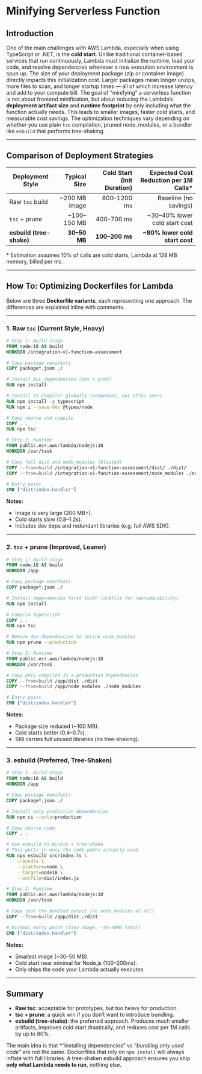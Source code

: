 # Minifying Serverless Function

## Introduction

One of the main challenges with AWS Lambda, especially when using TypeScript or .NET, is the **cold start**. Unlike traditional container-based services that run continuously, Lambda must initialize the runtime, load your code, and resolve dependencies whenever a new execution environment is spun up. The size of your deployment package (zip or container image) directly impacts this initialization cost. Larger packages mean longer unzips, more files to scan, and longer startup times — all of which increase latency and add to your compute bill.
The goal of “minifying” a serverless function is not about frontend minification, but about reducing the Lambda’s **deployment artifact size** and **runtime footprint** by only including what the function actually needs. This leads to smaller images, faster cold starts, and measurable cost savings. The optimization techniques vary depending on whether you use plain `tsc` compilation, pruned node\_modules, or a bundler like `esbuild` that performs tree-shaking.

---

## Comparison of Deployment Strategies

| Deployment Style         |   Typical Size | Cold Start (Init Duration) | Expected Cost Reduction per 1M Calls\* |
| ------------------------ | -------------: | -------------------------: | -------------------------------------: |
| Raw `tsc` build          | \~200 MB image |                800–1200 ms |                  Baseline (no savings) |
| `tsc` + prune            |   \~100–150 MB |                 400–700 ms |         \~30–40% lower cold start cost |
| **esbuild (tree-shake)** |   **30–50 MB** |             **100–200 ms** |        **\~80% lower cold start cost** |

\* Estimation assumes 10% of calls are cold starts, Lambda at 128 MB memory, billed per ms.

---

## How To: Optimizing Dockerfiles for Lambda

Below are three **Dockerfile variants**, each representing one approach. The differences are explained inline with comments.

---

### 1. Raw `tsc` (Current Style, Heavy)

```dockerfile
# Step 1: Build stage
FROM node:18 AS build
WORKDIR /integration-v1-function-assessment

# Copy package manifests
COPY package*.json ./

# Install ALL dependencies (dev + prod)
RUN npm install

# Install TS compiler globally (redundant, but often seen)
RUN npm install -g typescript
RUN npm i --save-dev @types/node

# Copy source and compile
COPY . .
RUN npx tsc

# Step 2: Runtime
FROM public.ecr.aws/lambda/nodejs:18
WORKDIR /var/task

# Copy full dist and node_modules (bloated)
COPY --from=build /integration-v1-function-assessment/dist/ ./dist/
COPY --from=build /integration-v1-function-assessment/node_modules ./node_modules

# Entry point
CMD ["dist/index.handler"]
```

**Notes:**

* Image is very large (200 MB+).
* Cold starts slow (0.8–1.2s).
* Includes dev deps and redundant libraries (e.g. full AWS SDK).

---

### 2. `tsc` + prune (Improved, Leaner)

```dockerfile
# Step 1: Build stage
FROM node:18 AS build
WORKDIR /app

# Copy package manifests
COPY package*.json ./

# Install dependencies first (with lockfile for reproducibility)
RUN npm install

# Compile TypeScript
COPY . .
RUN npx tsc

# Remove dev dependencies to shrink node_modules
RUN npm prune --production

# Step 2: Runtime
FROM public.ecr.aws/lambda/nodejs:18
WORKDIR /var/task

# Copy only compiled JS + production dependencies
COPY --from=build /app/dist ./dist
COPY --from=build /app/node_modules ./node_modules

# Entry point
CMD ["dist/index.handler"]
```

**Notes:**

* Package size reduced (\~100 MB).
* Cold starts better (0.4–0.7s).
* Still carries full unused libraries (no tree-shaking).

---

### 3. **esbuild (Preferred, Tree-Shaken)**

```dockerfile
# Step 1: Build stage
FROM node:18 AS build
WORKDIR /app

# Copy package manifests
COPY package*.json ./

# Install only production dependencies
RUN npm ci --only=production

# Copy source code
COPY . .

# Use esbuild to bundle + tree-shake
# This pulls in only the code paths actually used
RUN npx esbuild src/index.ts \
    --bundle \
    --platform=node \
    --target=node18 \
    --outfile=dist/index.js

# Step 2: Runtime
FROM public.ecr.aws/lambda/nodejs:18
WORKDIR /var/task

# Copy just the bundled output (no node_modules at all)
COPY --from=build /app/dist ./dist

# Minimal entry point (tiny image, ~30–50MB total)
CMD ["dist/index.handler"]
```

**Notes:**

* Smallest image (\~30–50 MB).
* Cold start near minimal for Node.js (100–200ms).
* Only ships the code your Lambda actually executes.

---

## Summary

* **Raw tsc**: acceptable for prototypes, but too heavy for production.
* **tsc + prune**: a quick win if you don’t want to introduce bundling.
* **esbuild (tree-shake)**: the preferred approach. Produces much smaller artifacts, improves cold start drastically, and reduces cost per 1M calls by up to 80%.

The main idea is that \*“installing dependencies” vs *“bundling only used code”* are not the same. Dockerfiles that rely on `npm install` will always inflate with full libraries. A tree-shaken esbuild approach ensures you ship **only what Lambda needs to run**, nothing else.
